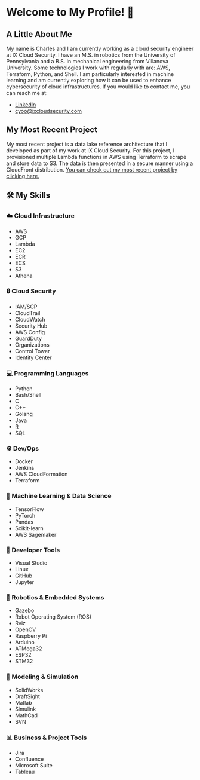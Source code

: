 # Welcome to My Profile! 👋
## A Little About Me
My name is Charles and I am currently working as a cloud security engineer at IX Cloud Security. I have an M.S. in robotics from the University of Pennsylvania and a B.S. in mechanical engineering from Villanova University. Some technologies I work with regularly with are: AWS, Terraform, Python, and Shell. I am particularly interested in machine learning and am currently exploring how it can be used to enhance cybersecurity of cloud infrastructures. If you would like to contact me, you can reach me at:
* [LinkedIn](https://www.linkedin.com/in/charles-yoo/)
* [cyoo@ixcloudsecurity.com](mailto:cyoo@ixcloudsecurity.com)


## My Most Recent Project
My most recent project is a data lake reference architecture that I developed as part of my work at IX Cloud Security. For this project, I provisioned multiple Lambda functions in AWS using Terraform to scrape and store data to S3. The data is then presented in a secure manner using a CloudFront distribution. [You can check out my most recent project by clicking here.](https://github.com/cyoo28/stock-datalake)

## 🛠️ My Skills
### ☁️ Cloud Infrastructure
* AWS
* GCP
* Lambda
* EC2
* ECR
* ECS
* S3
* Athena

### 🔒 Cloud Security
* IAM/SCP
* CloudTrail
* CloudWatch
* Security Hub
* AWS Config
* GuardDuty
* Organizations
* Control Tower
* Identity Center

### 💻 Programming Languages
* Python
* Bash/Shell
* C
* C++
* Golang
* Java
* R
* SQL

### ⚙️ Dev/Ops
* Docker
* Jenkins
* AWS CloudFormation
* Terraform

### 🤖 Machine Learning & Data Science
* TensorFlow
* PyTorch
* Pandas
* Scikit-learn
* AWS Sagemaker

### 🧰 Developer Tools
* Visual Studio
* Linux
* GitHub
* Jupyter

### 🤖 Robotics & Embedded Systems
* Gazebo
* Robot Operating System (ROS)
* Rviz
* OpenCV
* Raspberry Pi
* Arduino
* ATMega32
* ESP32
* STM32

### 🧱 Modeling & Simulation
* SolidWorks
* DraftSight
* Matlab
* Simulink
* MathCad
* SVN
  
### 📊 Business & Project Tools
* Jira
* Confluence
* Microsoft Suite
* Tableau
